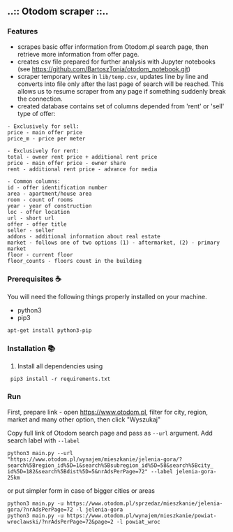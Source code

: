 ## ..:: Otodom scraper ::..


### Features
- scrapes basic offer information from Otodom.pl search page, then retrieve more information from offer page.
- creates csv file prepared for further analysis with Jupyter notebooks 
(see https://github.com/BartoszTonia/otodom_notebook.git)
- scraper temporary writes in `lib/temp.csv`, updates line by line and converts into file only after the last page of search will be reached. This allows us to resume scraper from any page if something suddenly break the connection.
- created database contains set of columns depended from 'rent' or 'sell' type of offer:

```
- Exclusively for sell:
price - main offer price
price_m - price per meter

- Exclusively for rent: 
total - owner rent price + additional rent price
price - main offer price - owner share 
rent - additional rent price - advance for media 

- Common columns:
id - offer identification number
area - apartment/house area 
room - count of rooms
year - year of construction
loc - offer location
url - short url
offer - offer title 
seller - seller 
addons - additional information about real estate
market - follows one of two options (1) - aftermarket, (2) - primary market
floor - current floor
floor_counts - floors count in the building
```
### Prerequisites :coffee:

You will need the following things properly installed on your machine.

* python3
* pip3
```
apt-get install python3-pip
```

### Installation :books:
1. Install all dependencies using 
```
 pip3 install -r requirements.txt 
```


### Run
First, prepare link - open https://www.otodom.pl, filter for city, region, market and many other option, then click "Wyszukaj"

Copy full link of Otodom search page and pass as `--url` argument. Add search label with `--label`
```
python3 main.py --url "https://www.otodom.pl/wynajem/mieszkanie/jelenia-gora/?search%5Bregion_id%5D=1&search%5Bsubregion_id%5D=58&search%5Bcity_
id%5D=182&search%5Bdist%5D=5&nrAdsPerPage=72" --label jelenia-gora-25km
```
or put simpler form in case of bigger cities or areas
```
python3 main.py -u https://www.otodom.pl/sprzedaz/mieszkanie/jelenia-gora/?nrAdsPerPage=72 -l jelenia-gora
python3 main.py -u https://www.otodom.pl/wynajem/mieszkanie/powiat-wroclawski/?nrAdsPerPage=72&page=2 -l powiat_wroc
```
